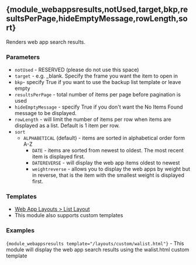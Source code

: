 ## {module_webappsresults,notUsed,target,bkp,resultsPerPage,hideEmptyMessage,rowLength,sort}

Renders web app search results.

### Parameters

* `notUsed` - RESERVED (please do not use this space)
* `target` - e.g. _blank. Specify the frame you want the item to open in
* `bkp`- specify True if you want to use the backup list template or leave empty
* `resultsPerPage` - total number of items per page before pagination is used
* `hideEmptyMessage` - specify True if you don't want the No Items Found message to be displayed.
* `rowLength` - will limit the number of items per row when items are displayed as a list. Default is 1 item per row.
* `sort`
  * `ALPHABETICAL` (default) - items are sorted in alphabetical order form A-Z
	* `DATE` - items are sorted from newest to oldest. The most recent item is displayed first.
	* `DATEREVERSE` - will display the web app items oldest to newest
	* `weightreverse` - allows you to display the web apps by weight but in reverse, that is the item with the smallest weight is displayed first.

### Templates

* [Web App Layouts > List Layout](/content/tag-reference/web-apps/web-app-list-layout.html)
* This module also supports custom templates

### Examples

`{module_webappsresults template="/layouts/custom/walist.html"}` - This module will display the web app search results using the walist.html custom template
